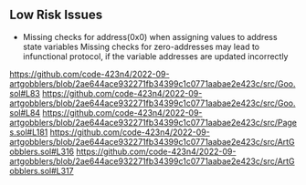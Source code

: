 ## Low Risk Issues

- Missing checks for address(0x0) when assigning values to address state variables
Missing checks for zero-addresses may lead to infunctional protocol, if the variable addresses are updated incorrectly

https://github.com/code-423n4/2022-09-artgobblers/blob/2ae644ace932271fb34399c1c0771aabae2e423c/src/Goo.sol#L83
https://github.com/code-423n4/2022-09-artgobblers/blob/2ae644ace932271fb34399c1c0771aabae2e423c/src/Goo.sol#L84
https://github.com/code-423n4/2022-09-artgobblers/blob/2ae644ace932271fb34399c1c0771aabae2e423c/src/Pages.sol#L181
https://github.com/code-423n4/2022-09-artgobblers/blob/2ae644ace932271fb34399c1c0771aabae2e423c/src/ArtGobblers.sol#L316
https://github.com/code-423n4/2022-09-artgobblers/blob/2ae644ace932271fb34399c1c0771aabae2e423c/src/ArtGobblers.sol#L317